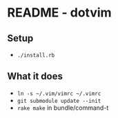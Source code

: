 README - dotvim
===============

Setup
-----

* `./install.rb`

What it does
------------

* `ln -s ~/.vim/vimrc ~/.vimrc`
* `git submodule update --init`
* `rake make` in bundle/command-t
